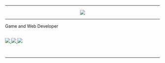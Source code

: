 <hr>
<div align="center">
<img src="https://github-readme-stats.vercel.app/api/?username=macawls&show_icons=true&title_color=abb2bf&icon_color=61afef&text_color=abb2bf&bg_color=1f2430&border_color=abb2bf&custom_title=Macawls&ring_color=61afef&line_height=30">
<hr>
</div>

<div align="left">
  <p>Game and Web Developer</p><br>
</div>

<!-- links -->
<a href="https://macawls.dev/" target="_blank">
<img src="https://img.shields.io/badge/WEBSITE-100000?style=for-the-badge&logo=about.me&logoColor=61afef&labelColor=1f2430&color=1f2430"> 
</a>

<a href='https://www.linkedin.com/in/joshua-macauley/' target="_blank">
  <img src='https://img.shields.io/badge/linkedin-100000?style=for-the-badge&logo=linkedin&logoColor=61afef&labelColor=1f2430&color=1f2430'/>
</a>

<a href="mailto:josh@macawls.dev" target="_blank">
<img src="https://img.shields.io/badge/Email-100000?style=for-the-badge&logo=Tutanota&logoColor=61afef&labelColor=1f2430&color=1f2430">
</a>

<br><hr>

<!-- 
  Badges made with
  https://shivamkapasia-developer-edition.ap16.force.com/Badges4Me/s/
-->

